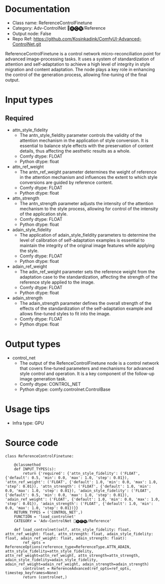 # Documentation
- Class name: ReferenceControlFinetune
- Category: Adv-ControlNet 🛂🅐🅒🅝/Reference
- Output node: False
- Repo Ref: https://github.com/Kosinkadink/ComfyUI-Advanced-ControlNet.git

ReferenceControlFinetune is a control network micro-reconciliation point for advanced image-processing tasks. It uses a system of standardization of attention and self-adaptation to achieve a high level of integrity in style migration and content adaptation. The node plays a key role in enhancing the control of the generation process, allowing fine-tuning of the final output.

# Input types
## Required
- attn_style_fidelity
    - The antn_style_fieldity parameter controls the validity of the attention mechanism in the application of style conversion. It is essential to balance style effects with the preservation of content details, thus affecting the aesthetic results as a whole.
    - Comfy dtype: FLOAT
    - Python dtype: float
- attn_ref_weight
    - The antn_ref_weight parameter determines the weight of reference in the attention mechanism and influences the extent to which style conversions are guided by reference content.
    - Comfy dtype: FLOAT
    - Python dtype: float
- attn_strength
    - The antn_strength parameter adjusts the intensity of the attention mechanism to the style process, allowing for control of the intensity of the application style.
    - Comfy dtype: FLOAT
    - Python dtype: float
- adain_style_fidelity
    - The application of adain_style_fieldity parameters to determine the level of calibration of self-adaptation examples is essential to maintain the integrity of the original image features while applying the style.
    - Comfy dtype: FLOAT
    - Python dtype: float
- adain_ref_weight
    - The adin_ref_weight parameter sets the reference weight from the adaptation case to the standardization, affecting the strength of the reference style applied to the image.
    - Comfy dtype: FLOAT
    - Python dtype: float
- adain_strength
    - The adain_strength parameter defines the overall strength of the effects of the standardization of the self-adaptation example and allows fine-tuned styles to fit into the image.
    - Comfy dtype: FLOAT
    - Python dtype: float

# Output types
- control_net
    - The output of the RefenceControlFinetune node is a control network that covers fine-tuned parameters and mechanisms for advanced style control and operation. It is a key component of the follow-up image generation task.
    - Comfy dtype: CONTROL_NET
    - Python dtype: comfy.controlnet.ControlBase

# Usage tips
- Infra type: GPU

# Source code
```
class ReferenceControlFinetune:

    @classmethod
    def INPUT_TYPES(s):
        return {'required': {'attn_style_fidelity': ('FLOAT', {'default': 0.5, 'min': 0.0, 'max': 1.0, 'step': 0.01}), 'attn_ref_weight': ('FLOAT', {'default': 1.0, 'min': 0.0, 'max': 1.0, 'step': 0.01}), 'attn_strength': ('FLOAT', {'default': 1.0, 'min': 0.0, 'max': 1.0, 'step': 0.01}), 'adain_style_fidelity': ('FLOAT', {'default': 0.5, 'min': 0.0, 'max': 1.0, 'step': 0.01}), 'adain_ref_weight': ('FLOAT', {'default': 1.0, 'min': 0.0, 'max': 1.0, 'step': 0.01}), 'adain_strength': ('FLOAT', {'default': 1.0, 'min': 0.0, 'max': 1.0, 'step': 0.01})}}
    RETURN_TYPES = ('CONTROL_NET',)
    FUNCTION = 'load_controlnet'
    CATEGORY = 'Adv-ControlNet 🛂🅐🅒🅝/Reference'

    def load_controlnet(self, attn_style_fidelity: float, attn_ref_weight: float, attn_strength: float, adain_style_fidelity: float, adain_ref_weight: float, adain_strength: float):
        ref_opts = ReferenceOptions(reference_type=ReferenceType.ATTN_ADAIN, attn_style_fidelity=attn_style_fidelity, attn_ref_weight=attn_ref_weight, attn_strength=attn_strength, adain_style_fidelity=adain_style_fidelity, adain_ref_weight=adain_ref_weight, adain_strength=adain_strength)
        controlnet = ReferenceAdvanced(ref_opts=ref_opts, timestep_keyframes=None)
        return (controlnet,)
```